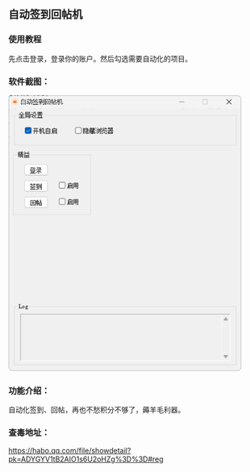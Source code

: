 ## 自动签到回帖机

### 使用教程

先点击登录，登录你的账户。然后勾选需要自动化的项目。

### 软件截图：

<img src="./assets/image-20241027102338589.png" alt="image-20241027102338589" style="zoom:67%;" />

### 功能介绍：

自动化签到、回帖，再也不愁积分不够了，薅羊毛利器。

### 查毒地址：

https://habo.qq.com/file/showdetail?pk=ADYGYV1tB2AIO1s6U2oHZg%3D%3D#reg
